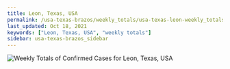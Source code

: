 ```yaml
---
title: Leon, Texas, USA
permalink: /usa-texas-brazos/weekly_totals/usa-texas-leon-weekly_totals.html
last_updated: Oct 18, 2021
keywords: ["Leon, Texas, USA", "weekly totals"]
sidebar: usa-texas-brazos_sidebar
---
```


![Weekly Totals of Confirmed Cases for Leon, Texas, USA](/covid_tracker/images/graphs/usa-texas-leon-weekly_totals_graph.png)
